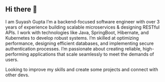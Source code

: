 ## Hi there 👋
I am Suyash Gupta
I’m a backend-focused software engineer with over 3 years of experience building scalable microservices & designing RESTful
APIs. I work with technologies like Java, SpringBoot, Hibernate, and Kubernetes to develop robust systems. I’m skilled at
optimizing performance, designing efficient databases, and implementing secure authentication processes. I’m passionate
about creating reliable, high-performing applications that scale seamlessly to meet the demands of users.

Looking to improve my skills and create some projects and connect with other devs.
<!--
**suyashg08/suyashg08** is a ✨ _special_ ✨ repository because its `README.md` (this file) appears on your GitHub profile.

Here are some ideas to get you started:

- 🔭 I’m currently working on ...
- 🌱 I’m currently learning ...
- 👯 I’m looking to collaborate on ...
- 🤔 I’m looking for help with ...
- 💬 Ask me about ...
- 📫 How to reach me: ...
- 😄 Pronouns: ...
- ⚡ Fun fact: ...
-->
